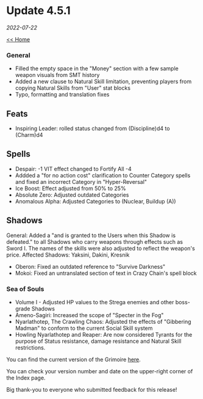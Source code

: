 # Update 4.5.1
_2022-07-22_

[<< Home](https://grimoireofheart.github.io)

### General
* Filled the empty space in the "Money" section with a few sample weapon visuals from SMT history
* Added a new clause to Natural Skill limitation, preventing players from copying Natural Skills from "User" stat blocks
* Typo, formatting and translation fixes 

## Feats
* Inspiring Leader: rolled status changed from (Discipline)d4 to (Charm)d4

## Spells
* Despair: -1 VIT effect changed to Fortify All -4
* Addded a "for no action cost" clarification to Counter Category spells and fixed an incorrect Category in "Hyper-Reversal"
* Ice Boost: Effect adjusted from 50% to 25%
* Absolute Zero: Adjusted outdated Categories
* Anomalous Alpha: Adjusted Categories to (Nuclear, Buildup (A))
 
## Shadows
General: Added a "and is granted to the Users when this Shadow is defeated." to all Shadows who carry weapons through effects such as Sword I. The names of the skills were also adjusted to reflect the weapon's price. Affected Shadows: Yaksini, Dakini, Kresnik
* Oberon: Fixed an outdated reference to "Survive Darkness"
* Mokoi: Fixed an untranslated section of text in Crazy Chain's spell block

### Sea of Souls
* Volume I - Adjusted HP values to the Strega enemies and other boss-grade Shadows
* Ameno-Sagiri: Increased the scope of "Specter in the Fog" 
* Nyarlathotep, The Crawling Chaos: Adjusted the effects of "Gibbering Madman" to conform to the current Social Skill system
* Howling Nyarlathotep and Reaper: Are now considered Tyrants for the purpose of Status resistance, damage resistance and Natural Skill restrictions.

You can find the current version of the Grimoire [here](https://github.com/grimoireofheart/grimoireofheart.github.io/raw/main/Resources/Grimoire%20of%20the%20Heart%20v4.5.0%20EN.pdf).

You can check your version number and date on the upper-right corner of the Index page.

Big thank-you to everyone who submitted feedback for this release!